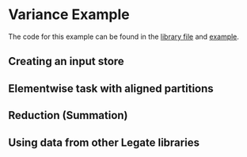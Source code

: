 # Variance Example

The code for this example can be found in the [library file](hello/hello.py) and [example](examples/variance.py).

## Creating an input store

## Elementwise task with aligned partitions

## Reduction (Summation)

## Using data from other Legate libraries


